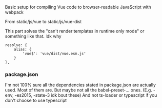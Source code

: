 Basic setup for compiling Vue code to browser-readable JavaScript with webpack

From static/js/vue to static/js/vue-dist

This part solves the "can't render templates in runtime only mode" or something like that. Idk why
```
resolve: {
    alias: {
        'vue$': 'vue/dist/vue.esm.js'
    }
},
```

### package.json
I'm not 100% sure all the dependencies stated in package.json are actually used.
Most of them are. But maybe not all the babel-preset-... ones. (E.g. -env, -es2015, -state-3 idk bout these)
And not ts-loader or typescript if you don't choose to use typescript
